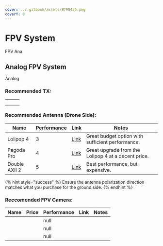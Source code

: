 ```yaml
---
cover: ../.gitbook/assets/8790435.png
coverY: 0
---
```


# FPV System

FPV Ana







## Analog FPV System

Analog

### Recommended TX:

|   |   |   |
| - | - | - |
|   |   |   |
|   |   |   |
|   |   |   |



### Recommended Antenna (Drone Side):

<table><thead><tr><th>Name</th><th data-type="rating" data-max="5">Performance</th><th>Link</th><th>Notes</th></tr></thead><tbody><tr><td>Lolipop 4</td><td>3</td><td><a href="https://www.amazon.com/Usmile-Lollipop-Antenna-Quadcopter-Transmitter/dp/B07T61ZJDP/ref=sr_1_3?crid=2NAWF25H7STHD&#x26;dib=eyJ2IjoiMSJ9.c5H9b4vWH4OifFzq9usEmtI5KkqhITzEmiD51_svO1v2b3I1hOy8nwFpmOyQGW8v-bgZgF88vuVuF30-0tTZP7VU8n_TUKAyG8TeqeHZ-YI5wMPeEapI6YgQjewlsoixLu5c97ZC9P23V9IlfPSNs91PvlJRfPSkqfXe8iXB128BdXRaUopNnwmyDsH1318mHBJm3N1yYnkZrmZGlXlKH6G9M_bhG0iigCUEtQaMtok.DY_RcYAx582_5yeRB7txUZGegIfkLyQ7kPeytWxOSrA&#x26;dib_tag=se&#x26;keywords=foxeer%2Bantenna&#x26;qid=1726022679&#x26;sprefix=foxeer%2Bantenna%2Caps%2C79&#x26;sr=8-3&#x26;th=1">Link</a></td><td>Great budget option with sufficient performance.</td></tr><tr><td>Pagoda Pro</td><td>4</td><td><a href="https://www.amazon.com/Foxeer-Pagoda-Antenna-Omnidirectional-Quadcopeter/dp/B07L3GB6TM">Link</a></td><td>Great upgrade from the Lolipop 4 at a decent price.</td></tr><tr><td>Double AXII 2</td><td>5</td><td><a href="https://www.getfpv.com/lumenier-double-axii-2-long-range-right-angle-5-8ghz-antenna-rhcp.html?srsltid=AfmBOoopT_T0lHNQs9Rg7-_qG97wfCzdeKInqEYT4kYBDiw5SAdmphco">Link</a></td><td>Best performance, but expensive.</td></tr></tbody></table>

{% hint style="success" %}
Ensure the antenna polarization direction matches what you purchase for the ground side.
{% endhint %}

### Reccomended FPV Camera:

<table><thead><tr><th>Name</th><th>Price</th><th data-type="rating" data-max="5">Performance</th><th>Link</th><th>Notes</th></tr></thead><tbody><tr><td></td><td></td><td>null</td><td></td><td></td></tr><tr><td></td><td></td><td>null</td><td></td><td></td></tr><tr><td></td><td></td><td>null</td><td></td><td></td></tr></tbody></table>
